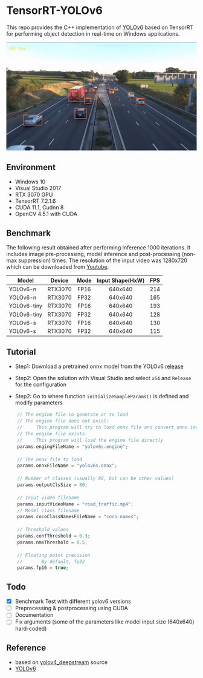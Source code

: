 # TensorRT-YOLOv6
This repo provides the C++ implementation of [YOLOv6](https://github.com/meituan/YOLOv6) based on TensorRT for performing object detection in real-time on Windows applications.
<p align="center">
  <img src="result.gif" />
</p>

## Environment
- Windows 10
- Visual Studio 2017
- RTX 3070 GPU
- TensorRT 7.2.1.6
- CUDA 11.1, Cudnn 8
- OpenCV 4.5.1 with CUDA

## Benchmark
The following result obtained after performing inference 1000 iterations. It includes image pre-processing, model inference and post-processing (non-max suppression) times. The resolution of the input video was 1280x720 which can be downloaded from [Youtube](https://www.youtube.com/watch?v=wqctLW0Hb_0&t=1214s).

| Model | Device | Mode | Input Shape(HxW) | FPS |
|-|-|:-:|:-:|:-:|
| YOLOv6-n | RTX3070 | FP16 | 640x640 | 214 |
| YOLOv6-n | RTX3070 | FP32 | 640x640 | 165 |
| YOLOv6-tiny | RTX3070 | FP16 | 640x640 | 193 |
| YOLOv6-tiny | RTX3070 | FP32| 640x640 | 128 |
| YOLOv6-s | RTX3070 | FP16 | 640x640 | 130 |
| YOLOv6-s | RTX3070 | FP32 | 640x640 | 115 |

## Tutorial

- Step1: Download a pretrained onnx model from the YOLOv6 [release](https://github.com/meituan/YOLOv6/releases/tag/0.1.0)

- Step2: Open the solution with Visual Studio and select `x64` and `Release` for the configuration

- Step2: Go to where function `initializeSampleParams()` is defined and modify parameters 

```cpp
    // The engine file to generate or to load
    // The engine file does not exist:
    //     This program will try to load onnx file and convert onnx into engine
    // The engine file exists:
    //     This program will load the engine file directly
    params.engingFileName = "yolov6s.engine";

    // The onnx file to load
    params.onnxFileName = "yolov6s.onnx";
    
    // Number of classes (usually 80, but can be other values)
    params.outputClsSize = 80;
    
    // Input video filename
    params.inputVideoName = "road_traffic.mp4";
    // Model class filename
    params.cocoClassNamesFileName = "coco.names";
    
    // Threshold values
    params.confThreshold = 0.3;
    params.nmsThreshold = 0.5;
    
    // Floating point precision
    //       By default, fp32
    params.fp16 = true; 
```

## Todo
- [x] Benchmark Test with different yolov6 versions 
- [ ] Preprocessing & postprocessing using CUDA
- [ ] Documentation
- [ ] Fix arguments (some of the parameters like model input size (640x640) hard-coded)

## Reference
  - based on [yolov4_deepstream](https://github.com/NVIDIA-AI-IOT/yolov4_deepstream/tree/master/tensorrt_yolov4) source
  - [YOLOv6](https://github.com/meituan/YOLOv6)
